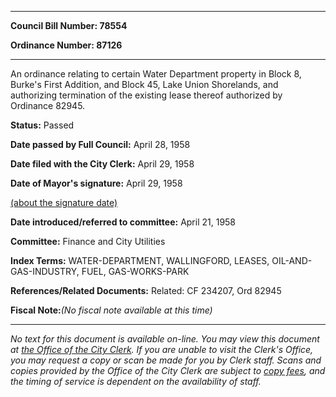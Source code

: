 

********

**Council Bill Number: 78554**
   
**Ordinance Number: 87126**
********

 An ordinance relating to certain Water Department property in Block 8, Burke's First Addition, and Block 45, Lake Union Shorelands, and authorizing termination of the existing lease thereof authorized by Ordinance 82945.

**Status:** Passed
   
**Date passed by Full Council:** April 28, 1958
   
**Date filed with the City Clerk:** April 29, 1958
   
**Date of Mayor's signature:** April 29, 1958
   
[(about the signature date)](/~public/approvaldate.htm)
   
   
   
**Date introduced/referred to committee:** April 21, 1958
   
**Committee:** Finance and City Utilities
   
   
**Index Terms:** WATER-DEPARTMENT, WALLINGFORD, LEASES, OIL-AND-GAS-INDUSTRY, FUEL, GAS-WORKS-PARK

**References/Related Documents:** Related: CF 234207, Ord 82945

**Fiscal Note:**_(No fiscal note available at this time)_
********

_No text for this document is available on-line. You may view this document at [the Office of the City Clerk](http://www.seattle.gov/leg/clerk/contactUs.htm). If you are unable to visit the Clerk's Office, you may request a copy or scan be made for you by Clerk staff. Scans and copies provided by the Office of the City Clerk are subject to [copy fees](http://clerk.seattle.gov/~public/clerkfees.htm), and the timing of service is dependent on the availability of staff._

